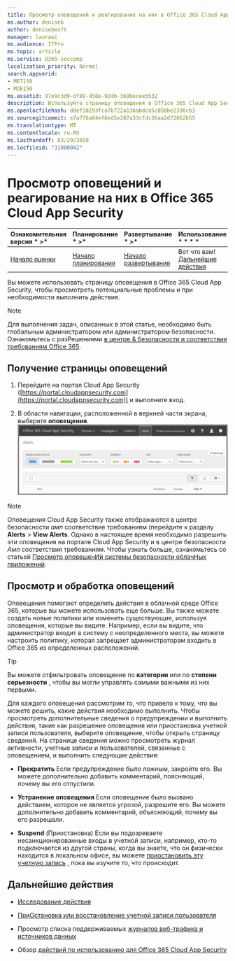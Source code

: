 ```yaml
---
title: Просмотр оповещений и реагирование на них в Office 365 Cloud App Security
ms.author: deniseb
author: denisebmsft
manager: laurawi
ms.audience: ITPro
ms.topic: article
ms.service: O365-seccomp
localization_priority: Normal
search.appverid:
- MET150
- MOE150
ms.assetid: 97e9c3d9-df89-458e-924b-369becee5532
description: Используйте страницу оповещения в Office 365 Cloud App Security для просмотра потенциальных проблем и выполнения действий. Вы можете отклонить или разрешить оповещения, а при необходимости приостановить учетную запись пользователя.
ms.openlocfilehash: ddef10293fca7b722a13babdca5c05bbe2398cb3
ms.sourcegitcommit: e7a776a04ef6ed5e287a33cfdc36aa2d72862b55
ms.translationtype: MT
ms.contentlocale: ru-RU
ms.lasthandoff: 03/29/2019
ms.locfileid: "31000042"
---
```

# <a name="review-and-take-action-on-alerts-in-office-365-cloud-app-security"></a>Просмотр оповещений и реагирование на них в Office 365 Cloud App Security
  
|Ознакомительная версия * *\>**|Планирование * *\>**|Развертывание * *\>**|Использование * * * *|
|:-----|:-----|:-----|:-----|
|[Начало оценки](office-365-cas-overview.md) <br/> |[Начало планирования](get-ready-for-office-365-cas.md) <br/> |[Начало развертывания](turn-on-office-365-cas.md) <br/> |Вот что вам!  <br/> [Дальнейшие действия](#next-steps) <br/> |
   
Вы можете использовать страницу оповещения в Office 365 Cloud App Security, чтобы просмотреть потенциальные проблемы и при необходимости выполнить действие.
  
> [!NOTE]
> Для выполнения задач, описанных в этой статье, необходимо быть глобальным администратором или администратором безопасности. Ознакомьтесь с разРешениями [в центре &amp; безопасности и соответствия требованиям Office 365](permissions-in-the-security-and-compliance-center.md). 
  
## <a name="how-to-get-to-the-alerts-page"></a>Получение страницы оповещений

1. Перейдите на портал Cloud App Security ([https://portal.cloudappsecurity.com](https://portal.cloudappsecurity.com)) и выполните вход.
  
2. В области навигации, расположенной в верхней части экрана, выберите **оповещения**.<br/>![На странице оповещения можно просмотреть оповещения, которые были активированы, и все выполненные действия.](media/3b53d4c9-4b13-435d-8547-8c0f9ae6b914.png)
 
> [!NOTE]
> Оповещения Cloud App Security также отображаются в центре безопасности _амп_ соответствие требованиям (перейдите к разделу **Alerts** > **View Alerts**. Однако в настоящее время необходимо разрешить эти оповещения на портале Cloud App Security и в центре безопасности _Амп_ соответствия требованиям. Чтобы узнать больше, ознакомьтесь со статьей [Просмотр оповещенИй системы безопасности облачНых приложений](alert-policies.md#viewing-cloud-app-security-alerts). 
 
## <a name="review-and-handle-alerts"></a>Просмотр и обработка оповещений

Оповещения помогают определить действия в облачной среде Office 365, которые вы можете использовать еще больше. Вы также можете создать новые политики или изменить существующие, используя оповещения, которые вы видите. Например, если вы видите, что администратор входит в систему с неопределенного места, вы можете настроить политику, которая запрещает администраторам входить в Office 365 из определенных расположений.
  
> [!TIP]
> Вы можете отфильтровать оповещения по **категории** или по **степени серьезности** , чтобы вы могли управлять самыми важными из них первыми. 
  
Для каждого оповещения рассмотрим то, что привело к тому, что вы можете решить, какие действия необходимо выполнить. Чтобы просмотреть дополнительные сведения о предупреждении и выполнить действия, такие как разрешение оповещения или приостановка учетной записи пользователя, выберите оповещение, чтобы открыть страницу сведений. На странице сведения можно просмотреть журнал активности, учетные записи и пользователей, связанные с оповещением, и выполнить следующие действия:
  
- **Прекратить** Если предупреждение было ложным, закройте его. Вы можете дополнительно добавить комментарий, поясняющий, почему вы его отпустили. 
    
- **Устранение оповещения** Если оповещение было вызвано действием, которое не является угрозой, разрешите его. Вы можете дополнительно добавить комментарий, объясняющий, почему вы его разрешали. 
    
- **Suspend** (Приостановка) Если вы подозреваете несанкционированные входы в учетной записи, например, кто-то подключается из другой страны, когда вы знаете, что он физически находится в локальном офисе, вы можете [приостановить эту учетную запись](suspend-or-restore-an-account-in-ocas.md) , пока вы изучите то, что происходит. 
    
## <a name="next-steps"></a>Дальнейшие действия

- [Исследование действия](investigate-an-activity-in-office-365-cas.md)
    
- [ПриОстановка или восстановление учетной записи пользователя](suspend-or-restore-an-account-in-ocas.md)
    
- Просмотр списка поддерживаемых [журналов веб-трафика и источников данных](web-traffic-logs-and-data-sources-for-ocas.md)
    
- Обзор [действий по использованию для Office 365 Cloud App Security](utilization-activities-for-ocas.md)
    

